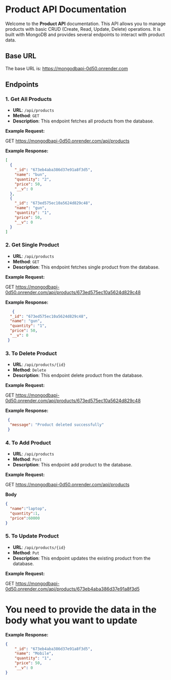 # Product API Documentation

Welcome to the **Product API** documentation. This API allows you to manage products with basic CRUD (Create, Read, Update, Delete) operations. It is built with MongoDB and provides several endpoints to interact with product data.

## Base URL
The base URL is:
https://mongodbapi-0d50.onrender.com
## Endpoints

### 1. **Get All Products**

- **URL**: `/api/products`
- **Method**: `GET`
- **Description**: This endpoint fetches all products from the database.

**Example Request:**

GET https://mongodbapi-0d50.onrender.com/api/products

**Example Response:**

```json
[
  {
    "_id": "673eb4aba386d37e91a8f3d5",
    "name": "bun",
    "quantity": "2",
    "price": 50,
    "__v": 0
  },
  {
    "_id": "673ed575ec10a5624d829c48",
    "name": "gun",
    "quantity": "1",
    "price": 50,
    "__v": 0
  }
]
```

### 2. **Get Single Product**

- **URL**: `/api/products`
- **Method**: `GET`
- **Description**: This endpoint fetches single product from the database.

**Example Request:**

GET https://mongodbapi-0d50.onrender.com/api/products/673ed575ec10a5624d829c48

**Example Response:**

```json
   {
  "_id": "673ed575ec10a5624d829c48",
  "name": "gun",
  "quantity": "1",
  "price": 50,
  "__v": 0
 }

```
### 3. **To Delete Product**

- **URL**: `/api/products/{id}`
- **Method**: `Delete`
- **Description**: This endpoint delete product from the database.

**Example Request:**

GET https://mongodbapi-0d50.onrender.com/api/products/673ed575ec10a5624d829c48

**Example Response:**

```json
 {
  "message": "Product deleted successfully"
 }

```

### 4. **To Add Product**

- **URL**: `/api/products`
- **Method**: `Post`
- **Description**: This endpoint add product to the database.

**Example Request:**

GET https://mongodbapi-0d50.onrender.com/api/products

**Body**
```json
{
  "name":"laptop",
  "quantity":1,
  "price":60000
}
```


### 5. **To Update Product**

- **URL**: `/api/products/{id}`
- **Method**: `Put`
- **Description**: This endpoint updates the existing product from the database.

**Example Request:**

GET https://mongodbapi-0d50.onrender.com/api/products/673eb4aba386d37e91a8f3d5
# You need to provide the data in the body what you want to update
**Example Response:**

```json
{
    "_id": "673eb4aba386d37e91a8f3d5",
    "name": "Mobile",
    "quantity": "1",
    "price": 50,
    "__v": 0
}
```


